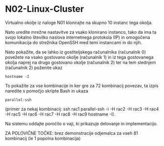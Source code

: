 # N02-Linux-Cluster
Virtualno okolje iz naloge N01 klonirajte na skupno 10 instanc tega okolja.

Nato uredite mrežne nastavitve za vsako klonirano instanco, tako da ima ta svojo lokalno številko naslova internetnega protokola (IP) in omogočena komunikacija do strežnika OpenSSH med temi instancami in do njih.

Nato pokažite, da se lahko iz gostiteljskega računalnika (računalnik 0) povežete na vsako gostovano okolje (računalnik 1) in iz tega gostovanega okolja naprej na drugo gostovano okolje (računalnik 2) ter na tem slednjem (računalnik 2) poženite ukaz 
````
hostname -I
````
 To pokažite za vse kombinacije in ker gre za 72 kombinacij povezav, ta izpis naredite s pomočjo skripte Bash in ukaza 
 ````
 parallel-ssh
 ```` 
 (primer za nekaj kombinacij: ssh rac1 parallel-ssh -i -H rac2 -H rac3 -H rac4 -H rac5 -H rac6 -H rac7 -H rac8 -H rac9 hostname -I).

Na sistemu oddajte poročilo o vaji, ki prikazuje delovanje in implementacijo.

ZA POLOVIČNE TOČKE: brez demonstracije odjemalca za vseh 81 kombinacij (le 1 popolna kombinacija)
